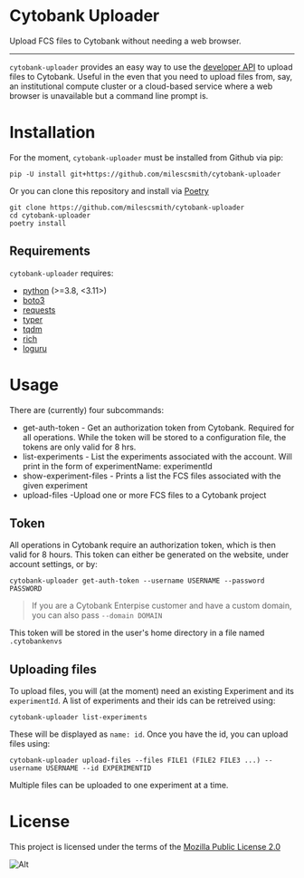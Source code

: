 # Cytobank Uploader

Upload FCS files to Cytobank without needing a web browser.

---

`cytobank-uploader` provides an easy way to use the [developer API](https://developer.cytobank.org/) to upload files
to Cytobank.  Useful in the even that you need to upload files from, say, an institutional compute cluster or a 
cloud-based service where a web browser is unavailable but a command line prompt is.

# Installation

For the moment, `cytobank-uploader` must be installed from Github via pip:

```
pip -U install git+https://github.com/milescsmith/cytobank-uploader
```

Or you can clone this repository and install via [Poetry](https://python-poetry.org)

```
git clone https://github.com/milescsmith/cytobank-uploader
cd cytobank-uploader
poetry install
```

## Requirements

`cytobank-uploader` requires:

* [python](https://www.python.org/) (>=3.8, <3.11>)
* [boto3](https://aws.amazon.com/sdk-for-python/)
* [requests](https://requests.readthedocs.io/en/latest/)
* [typer](https://typer.tiangolo.com/)
* [tqdm](https://tqdm.github.io/)
* [rich](https://rich.readthedocs.io/en/stable/introduction.html)
* [loguru](https://loguru.readthedocs.io/en/stable/)


# Usage

There are (currently) four subcommands:

* get-auth-token - Get an authorization token from Cytobank. Required for all operations. While the token will be
    stored to a configuration file, the tokens are only valid for 8 hrs.
* list-experiments - List the experiments associated with the account.  Will print in the form of 
    experimentName: experimentId
* show-experiment-files - Prints a list the FCS files associated with the given experiment
* upload-files -Upload one or more FCS files to a Cytobank project


## Token

All operations in Cytobank require an authorization token, which is then valid for 8 hours.  This token can either be
generated on the website, under account settings, or by:

```
cytobank-uploader get-auth-token --username USERNAME --password PASSWORD
```

> If you are a Cytobank Enterpise customer and have a custom domain, you can also pass `--domain DOMAIN`

This token will be stored in the user's home directory in a file named `.cytobankenvs`


## Uploading files

To upload files, you will (at the moment) need an existing Experiment and its `experimentId`.  A list of experiments and
their ids can be retreived using:

```
cytobank-uploader list-experiments
```

These will be displayed as `name: id`.  Once you have the id, you can upload files using:

```
cytobank-uploader upload-files --files FILE1 (FILE2 FILE3 ...) --username USERNAME --id EXPERIMENTID
```

Multiple files can be uploaded to one experiment at a time.

# License

This project is licensed under the terms of the [Mozilla Public License 2.0](https://choosealicense.com/licenses/mpl-2.0/)

![Alt](https://repobeats.axiom.co/api/embed/ff795c2553f0ebc51a53b7340ce2d43baa74472a.svg "Repobeats analytics image")

